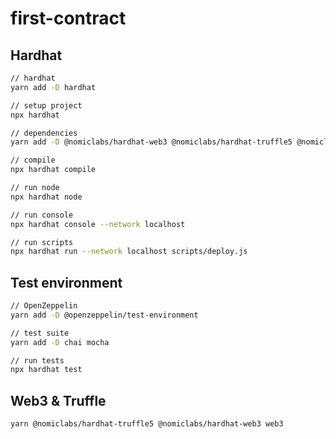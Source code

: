 # first-contract

## Hardhat

```sh
// hardhat
yarn add -D hardhat

// setup project
npx hardhat

// dependencies
yarn add -D @nomiclabs/hardhat-web3 @nomiclabs/hardhat-truffle5 @nomiclabs/hardhat-ethers ethers

// compile
npx hardhat compile

// run node
npx hardhat node

// run console
npx hardhat console --network localhost

// run scripts
npx hardhat run --network localhost scripts/deploy.js
```

## Test environment

```sh
// OpenZeppelin
yarn add -D @openzeppelin/test-environment

// test suite
yarn add -D chai mocha

// run tests
npx hardhat test
```

## Web3 & Truffle

```sh
yarn @nomiclabs/hardhat-truffle5 @nomiclabs/hardhat-web3 web3
```
